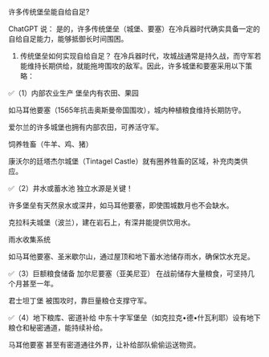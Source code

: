


许多传统堡垒能自给自足?


ChatGPT 说：
是的，许多传统堡垒（城堡、要塞）在冷兵器时代确实具备一定的自给自足能力，能够抵御长时间围困。

1. 传统堡垒如何实现自给自足？
   在冷兵器时代，攻城战通常是持久战，而守军若能维持长期供给，就能拖垮围攻的敌军。因此，许多城堡和要塞采用以下策略：

✅（1）内部农业生产
堡垒内有农田、果园

如马耳他要塞（1565年抗击奥斯曼帝国围攻），城内种植粮食维持长期防守。

爱尔兰的许多城堡也拥有内部农田，可养活守军。

饲养牲畜（牛羊、鸡、猪）

康沃尔的廷塔杰尔城堡（Tintagel Castle）就有圈养牲畜的区域，补充肉类供应。

✅（2）井水或蓄水池
独立水源是关键！

许多堡垒有天然泉水或深井，如马耳他要塞，即使围城数月也不会缺水。

克拉科夫城堡（波兰），建在岩石上，有深井能提供饮用水。

雨水收集系统

如马耳他要塞、圣米歇尔山，通过屋顶和地下蓄水池储存雨水，确保饮水充足。

✅（3）巨额粮食储备
加尔尼要塞（亚美尼亚） 在战前储存大量粮食，可坚持几个月甚至一年。

君士坦丁堡 被围攻时，靠巨量粮仓支撑守军。

✅（4）地下粮库、密道补给
中东十字军堡垒（如克拉克•德•什瓦利耶）设有地下粮仓和秘密通道，能持续补给。

马耳他要塞 甚至有密道通往外界，让补给部队偷偷运送物资。

